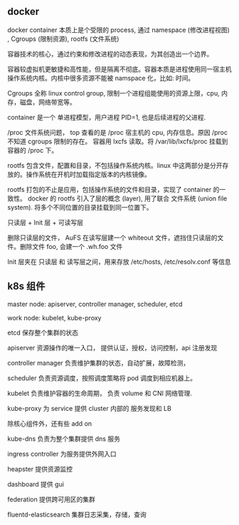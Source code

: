 
## docker 

docker container 本质上是个受限的 process, 通过 namespace (修改进程视图) , Cgroups (限制资源), rootfs (文件系统)

容器技术的核心，通过约束和修改进程的动态表现，为其创造出一个边界。 

容器较虚拟机更敏捷和高性能，但是隔离不彻底。容器本质是进程使用同一宿主机操作系统内核。内核中很多资源不能被 namspace 化，比如: 时间。

Cgroups 全称 linux control group, 限制一个进程组能使用的资源上限，cpu, 内存，磁盘，网络带宽等。

container 是一个 单进程模型，用户进程 PID=1, 也是后续进程的父进程. 

/proc 文件系统问题， top 查看的是 /proc 宿主机的 cpu, 内存信息。原因 /proc 不知道 cgroups 限制的存在。 容器用 lxcfs 读取。将
/var/lib/lxcfs/proc 挂载到 容器的 /proc 下。

rootfs 包含文件，配置和目录，不包括操作系统内核。linux 中这两部分是分开存放的。操作系统在开机时加载指定版本的内核镜像。

rootfs 打包的不止是应用，包括操作系统的文件和目录，实现了 container 的一致性。 docker 的 rootfs 引入了层的概念 (layer), 用了联合
文件系统 (union file system). 将多个不同位置的目录挂载到同一位置下。

只读层 + Init 层 + 可读写层

删除只读层的文件， AuFS 在读写层建一个 whiteout 文件，遮挡住只读层的文件。删除文件 foo, 会建一个 .wh.foo 文件

Init 层夹在 只读层 和 读写层之间，用来存放 /etc/hosts, /etc/resolv.conf 等信息

## k8s 组件

master node: apiserver, controller manager, scheduler, etcd 

work node: kubelet, kube-proxy

etcd 保存整个集群的状态

apiserver 资源操作的唯一入口， 提供认证，授权，访问控制，api 注册发现

controller manager 负责维护集群的状态，自动扩展，故障检测，

scheduler 负责资源调度，按照调度策略将 pod 调度到相应机器上。

kubelet 负责维护容器的生命周期， 负责 volume 和 CNI 网络管理.

kube-proxy 为 service 提供 cluster 内部的 服务发现和 LB

除核心组件外，还有些 add on

kube-dns 负责为整个集群提供 dns 服务

ingress controller 为服务提供外网入口

heapster 提供资源监控

dashboard 提供 gui

federation 提供跨可用区的集群

fluentd-elasticsearch 集群日志采集，存储，查询

